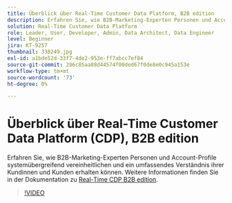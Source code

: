 ```yaml
---
title: Überblick über Real-Time Customer Data Platform, B2B edition
description: Erfahren Sie, wie B2B-Marketing-Experten Personen und Account-Profile systemübergreifend vereinheitlichen und ein umfassendes Verständnis ihrer Kundinnen und Kunden erhalten können.
solution: Real-Time Customer Data Platform
role: Leader, User, Developer, Admin, Data Architect, Data Engineer
level: Beginner
jira: KT-9257
thumbnail: 338249.jpg
exl-id: a1bde52d-33f7-4de2-953e-ff7abcc7ef84
source-git-commit: 286c85aa88d44574f00ded67f0de8e0c945a153e
workflow-type: tm+mt
source-wordcount: '73'
ht-degree: 0%

---
```


# Überblick über Real-Time Customer Data Platform (CDP), B2B edition

Erfahren Sie, wie B2B-Marketing-Experten Personen und Account-Profile systemübergreifend vereinheitlichen und ein umfassendes Verständnis ihrer Kundinnen und Kunden erhalten können. Weitere Informationen finden Sie in der Dokumentation zu [Real-Time CDP B2B edition](https://experienceleague.adobe.com/docs/experience-platform/rtcdp/b2b-overview.html?lang=de).

>[!VIDEO](https://video.tv.adobe.com/v/3451932?learn=on&enablevpops&captions=ger)
